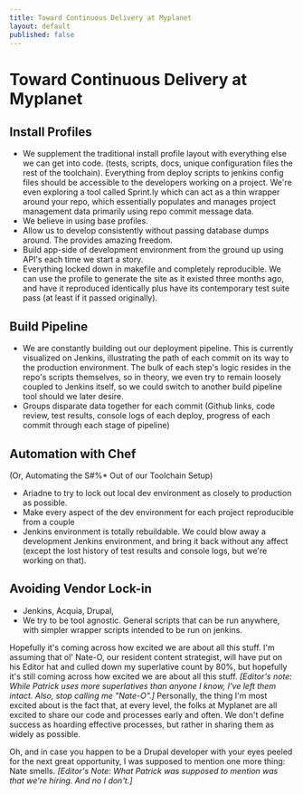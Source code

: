 ```yaml
---
title: Toward Continuous Delivery at Myplanet
layout: default
published: false
---
```


# Toward Continuous Delivery at Myplanet



## Install Profiles

- We supplement the traditional install profile layout with everything else we can get into code. (tests, scripts, docs, unique configuration files the rest of the toolchain). Everything from deploy scripts to jenkins config files should be accessible to the developers working on a project. We're even exploring a tool called Sprint.ly which can act as a thin wrapper around your repo, which essentially populates and manages project management data primarily using repo commit message data.
- We believe in using base profiles.
- Allow us to develop consistently without passing database dumps around. The provides amazing freedom.
- Build app-side of development environment from the ground up using API's each time we start a story.
- Everything locked down in makefile and completely reproducible. We can use the profile to generate the site as it existed three months ago, and have it reproduced identically plus have its contemporary test suite pass (at least if it passed originally).

## Build Pipeline

- We are constantly building out our deployment pipeline. This is currently visualized on Jenkins, illustrating the path of each commit on its way to the production environment. The bulk of each step's logic resides in the repo's scripts themselves, so in theory, we even try to remain loosely coupled to Jenkins itself, so we could switch to another build pipeline tool should we later desire.
- Groups disparate data together for each commit (Github links, code review, test results, console logs of each deploy, progress of each commit through each stage of pipeline)

## Automation with Chef
(Or, Automating the S#%* Out of our Toolchain Setup)

- Ariadne to try to lock out local dev environment as closely to production as possible.
- Make every aspect of the dev environment for each project reproducible from a couple
- Jenkins environment is totally rebuildable. We could blow away a development Jenkins environment, and bring it back without any affect (except the lost history of test results and console logs, but we're working on that).

## Avoiding Vendor Lock-in

- Jenkins, Acquia, Drupal,
- We try to be tool agnostic. General scripts that can be run anywhere, with simpler wrapper scripts intended to be run on jenkins.

Hopefully it's coming across how excited we are about all this stuff. I'm assuming that ol' Nate-O, our resident content strategist, will have put on his Editor hat and culled down my superlative count by 80%, but hopefully it's still coming across how excited we are about all this stuff. *[Editor's note: While Patrick uses more superlatives than anyone I know, I've left them intact. Also, stop calling me "Nate-O".]* Personally, the thing I'm most excited about is the fact that, at every level, the folks at Myplanet are all excited to share our code and processes early and often. We don't define success as hoarding effective processes, but rather in sharing them as widely as possible.

Oh, and in case you happen to be a Drupal developer with your eyes peeled for the next great opportunity, I was supposed to mention one more thing: Nate smells. *[Editor's Note: What Patrick was supposed to mention was that we're hiring. And no I don't.]*
